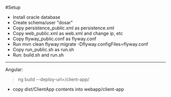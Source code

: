 #Setup
- Install oracle database
- Create schema/user "dosar"
- Copy persistence_public.xml as persistence.xml
- Copy web_public.xml as web.xml and change ip, etc
- Copy flyway_public.conf as flyway.conf
- Run mvn clean flyway:migrate -Dflyway.configFiles=flyway.conf
- Copy run_public.sh as run.sh
- Run: build.sh and run.sh
--------------------------
Angular:
>ng build --deploy-url=/client-app/

- copy dist/ClientApp contents into webapp/client-app
